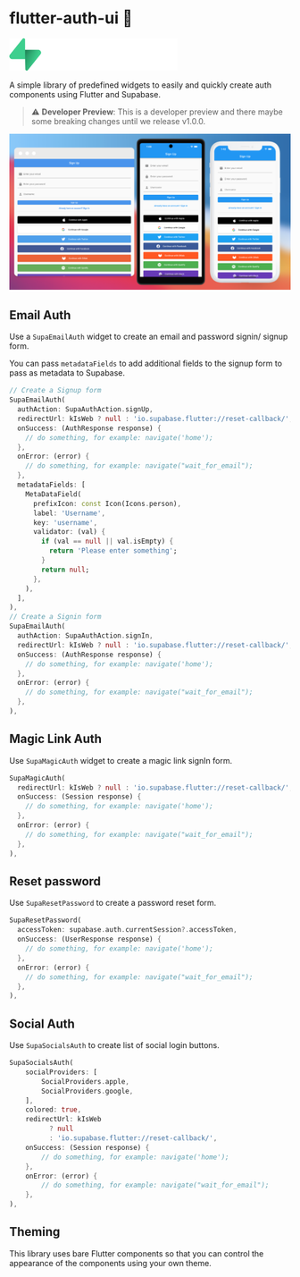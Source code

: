 # flutter-auth-ui :iphone:
<p float="left">
<img src="https://raw.githubusercontent.com/supabase/supabase/master/packages/common/assets/images/supabase-logo-wordmark--dark.png"  width="60%" height="50%" />
</p>
A simple library of predefined widgets to easily and quickly create auth components using Flutter and Supabase.

> :warning: **Developer Preview**: This is a developer preview and there maybe some breaking changes until we release v1.0.0.

![Supabase Auth UI](https://raw.githubusercontent.com/supabase-community/flutter-auth-ui/main/assets/supabase_auth_ui.png "UI Sample")

## Email Auth

Use a `SupaEmailAuth` widget to create an email and password signin/ signup form.

You can pass `metadataFields` to add additional fields to the signup form to pass as metadata to Supabase.

```dart
// Create a Signup form
SupaEmailAuth(
  authAction: SupaAuthAction.signUp,
  redirectUrl: kIsWeb ? null : 'io.supabase.flutter://reset-callback/',
  onSuccess: (AuthResponse response) {
    // do something, for example: navigate('home');
  },
  onError: (error) {
    // do something, for example: navigate("wait_for_email");
  },
  metadataFields: [
    MetaDataField(
      prefixIcon: const Icon(Icons.person),
      label: 'Username',
      key: 'username',
      validator: (val) {
        if (val == null || val.isEmpty) {
          return 'Please enter something';
        }
        return null;
      },
    ),
  ],
),
// Create a Signin form
SupaEmailAuth(
  authAction: SupaAuthAction.signIn,
  redirectUrl: kIsWeb ? null : 'io.supabase.flutter://reset-callback/',
  onSuccess: (AuthResponse response) {
    // do something, for example: navigate('home');
  },
  onError: (error) {
    // do something, for example: navigate("wait_for_email");
  },
),
```

## Magic Link Auth

Use `SupaMagicAuth` widget to create a magic link signIn form.

```dart
SupaMagicAuth(
  redirectUrl: kIsWeb ? null : 'io.supabase.flutter://reset-callback/',
  onSuccess: (Session response) {
    // do something, for example: navigate('home');
  },
  onError: (error) {
    // do something, for example: navigate("wait_for_email");
  },
),
```

## Reset password

Use `SupaResetPassword` to create a password reset form.

```dart
SupaResetPassword(
  accessToken: supabase.auth.currentSession?.accessToken,
  onSuccess: (UserResponse response) {
    // do something, for example: navigate('home');
  },
  onError: (error) {
    // do something, for example: navigate("wait_for_email");
  },
),
```

## Social Auth

Use `SupaSocialsAuth` to create list of social login buttons.

```dart
SupaSocialsAuth(
    socialProviders: [
        SocialProviders.apple,
        SocialProviders.google,
    ],
    colored: true,
    redirectUrl: kIsWeb
          ? null
          : 'io.supabase.flutter://reset-callback/',
    onSuccess: (Session response) { 
        // do something, for example: navigate('home');
    },
    onError: (error) {
        // do something, for example: navigate("wait_for_email");
    },
),
```

## Theming

This library uses bare Flutter components so that you can control the appearance of the components using your own theme.

